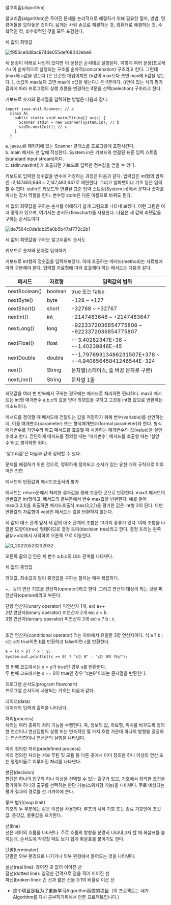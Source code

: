 알고리즘(algorithm) 

알고리즘(algorithm)은 주어진 문제를 논리적으로 해결하기 위해 필요한 절차, 방법, 명령어들을 모아놓은 것이다. 넓게는 사람 손으로 해결하는 것, 컴퓨터로 해결하는 것, 수학적인 것, 비수학적인 것을 모두 포함한다.


세 값의 최댓값

![f950ce0d8ac974de055def68042ebe6](https://user-images.githubusercontent.com/60682087/169775320-bd9f1668-b752-4132-bfc3-c64267019344.png)

세 문장이 아래로 나란히 있다면 이 문장은 순서대로 실행된다. 이렇게 여러 문장(프로세스) 이 순차적으로 실행되는 구조를 순차적(concatenation) 구조라고 한다. 그런데 (max에 a값을 넣는다.)은 단순한 대입이지만 (b값이 max보다 크면 max에 b값을 넣는다. ), (c값이 max보다 크면 max에 c값을 넣는다.) 은 if문이다. ()안에 있는 식의 평가 결과에 따라 프로그램의 실행 흐름을 변경하는 if문을 선택(selection) 구조라고 한다. 

키보드로 숫자와 문자열을 입력하는 방법은 다음과 같다. 

```
import java.util.Scanner; // a
  class A{
    public static void main(String[] args) {
      Scanner stdIn = new Scanner(System.in); // b
      stdIn.nextInt(); // c
    }
  }
```

a. java.util 패키지에 있는 Scanner 클래스를 프로그램에 포함시킨다. <br>
b. main 메서드 맨 앞에 작성한다. System.in은 키보드와 연결된 표준 입력 스트림(standard input stream)이다. <br>
c. stdIn.nextInt()가 호출되면 키보드로 입력한 정수값을 얻을 수 있다. <br>

키보드로 입력한 정수값을 변수에 저장하는 과정은 다음과 같다. 입력값은 int형의 범위인 -2,147483,648 ~ 2,147,483,647로 제한한다. 그리고 알파벳이나 기호 등은 입력할 수 없다. stdIn은 키보드와 연결된 표준 입력 스트림(System.in)에서 문자나 숫자를 꺼내는 장치 역할을 한다. 변수명 stdIn은 다른 이름으로 바뀌도 된다. 

세 값의 최댓값을 구하는 순서를 이해하기 쉽게 그림으로 나타내 보겠다. 이런 그림은 여러 종류가 있으며, 여기서는 순서도(flowchart)를 사용한다. 다음은 세 값의 최댓값을 구하는 순서도이다. <br>

![de7564c0de1db25a0b5b47af772c2b1](https://user-images.githubusercontent.com/60682087/169782565-cd3a710d-484f-4b12-8fce-9197657ac0da.png)

세 값의 최댓값을 구하는 알고리즘의 순서도 

키보드로 숫자와 문자열 입력하기 

키보드로 int형의 정숫값을 입력해보았다. 이때 호출하는 메서드(method)는 자료형에 따라 구분해야 한다. 입력할 자료형에 따라 호출해야 하는 메서드는 다음과 같다. 


|메서드|자료형|입력값의 범위|
|------|---|---|
|nextBoolean()|boolean|true 또는 false|
|nextByte()|byte|-128 ~ +127|
|nextShort()|short|-32768 ~ +32767|
|nextInt()|int|-2147483648 ~ +2147483647|
|nextLong()|long|-9223372036854775808 ~ +9223372036854775807|
|nextFloat()|float|+-3.40282347E+38 ~ +-1.40239846E-45|
|nextDouble|double|+-1.79769313486231507E+378 ~ +-4.94065645841246544E-324|
|next()|String|문자열(스페이스, 줄 바꿈 문자로 구분)|
|nextLine()|String|문자열 1줄|

최댓값을 여러 번 반복해서 구하는 경우에는 메서드로 처리하면 편리하다. max3 메서드는 int형 매개변수 a,b,c의 값을 받아 최댓값을 구하고 그것을 int형 값으로 반환하는 메소드이다. 

메서드를 정의할 때 메서드에 전달되는 값을 저장하기 위해 변수(variable)를 선언하는데, 이를 매개변수(parameter) 또는 형식매개변수(formal parameter)라 한다. 형식매개변수를 가인수라 하고 메서드를 호출할 때 사용하는 매개변수의 값(value)을 실인수라고 한다. 간단하게 메서드를 정의할 때는 '매개변수', 메서드를 호출할 때는 '실인수'라고 생각하면 된다.

'알고리즘'은 다음과 같이 정의할 수 있다.

문제를 해결하기 위한 것으로, 명확하게 정의되고 순서가 있는 유한 개의 규칙으로 이루어진 집합 

메서드의 반환값과 메서드호출식의 평가

메서드는 return문에서 처리한 결과값을 원래 호출한 곳으로 반환한다. max3 메서드의 반환값은 int형이고, 메서드의 끝부분에서 변수 max값을 반환한다. 예를 들어 max(3,2,1)을 호출하면 메서드호출식 max(3,2,1)을 평가한 값은 int형 3이 된다. 다만 반환값의 자료형이 void인 메서드는 값을 반환하지 않는다. 


세 값의 대소 관계
앞서 세 값의 대소 관계의 조합은 13가지 종류가 있다. 이때 조합을 나열한 모양이(tree) 형태이므로 결정 트리(decision tree)라고 한다. 결정 트리는 왼쪽 끝(a>=b)에서 시작하여 오른쪽 으로 이동한다. 

![0_20220523232932](https://user-images.githubusercontent.com/60682087/169842576-8fe248bd-e113-4e3a-b6b7-e632d3851d3f.jpg)

오른쪽 끝의 [] 안은 세 변수 a,b,c의 대소 관계를 나타낸다.

세 값의 중앙값 

최댓값, 최솟값과 달리 중앙값을 구하는 절차는 매우 복잡하다.

+,- 등의 연산 기호를 연산자(operator)라고 한다. 그리고 연산의 대상이 되는 것을 피연산자(operand)라고 부른다. 

단항 연산자(unary operator) 피연산자 1개, ex) a++ <br>
2항 연산자(binary operator) 피연산자 2개  ex) a < b <br>
3항 연산자(ternary operator) 피연산자 3개 ex) a ? b : c <br>
<br>

조건 연산자(conditional operator) ?:는 자바에서 유일한 3항 연산자이다. 식 a ? b : c는 a가 true이면 b를 반환하고 false이면 c를 반환한다. 

```
a = (x > y) ? x : y;
System.out.println((c == 0) ? "c는 0" : "c는 0이 아님");
```

첫 번째 코드에서는 x > y가 true인 경우 x를 반환한다. <br>
두 번째 코드에서는 c == 0이 true인 경우 "c는0"이라는 문자열을 반환한다. <br>


프로그램 순서도(program flowchart) <br>
프로그램 순서도에 사용되는 기호는 다음과 같다.

데이터(data) <br>
데이터의 입력과 출력을 나타낸다.

처리(process) <br>
처리는 여러 종류의 처리 기능을 수행한다. 즉, 정보의 값, 자료형, 위치를 바꾸도록 정의한 연산이나 연산집합의 실행 또는 연속적인 몇 가지 흐름 가운데 하나의 방향을 결정하는 연산집합이나 연산군의 실행을 나타낸다.

미리 정의한 처리(predefined process) <br>
미리 정의한 처리는 서브 루틴 및 모듈 등 다른 곳에서 이미 정의한 하나 이상의 연산 또는 명령어들로 이루어진 처리를 나타낸다. 

판단(decision) <br>
판단은 하나의 입구와 하나 이상을 선택할 수 있는 출구가 있고, 기호에서 정의한 조건을 평가하여 하나의 출구를 선택하는 판단 기능(스위치형 기능)을 나타낸다. 주로 예상되는 평가 결과의 경로를 선 가까이에 쓴다. 

루프 범위(loop limit) <br>
기호의 두 부분에는 같은 이름을 사용한다. 루프의 시작 기호 또는 종료 기호안에 초깃값, 증갓값, 종룟값을 표기한다.

선(line) <br>
선은 제어의 흐름을 나타낸다. 주로 흐름의 방향을 분명히 나타내고자 할 때 화살표를 붙이는데, 순서도에 작성할 때도 보기 쉽게 화살표를 붙이기도 한다. 

단말(terminator) <br>
단말은 외부 환경으로 나가거나 외부 환경에서 들어오는 것을 나타낸다. 

실선(real line): 끊어진 곳 없이 이어진 선 <br>
점선(dotted line): 일정한 간격으로 점을 찍어 이어진 선 <br>
파선(broken line): 긴 선과 짧은 선을 3:1의 비율로 이은 선 <br>

- 这个项目是我为了重新学习Algorithm而做的项目（이 프로젝트는 내가 Algorithm를 다시 공부하기위해서 만든 프로젝트입니다.）
